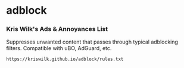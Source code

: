# adblock

### Kris Wilk's Ads & Annoyances List
Suppresses unwanted content that passes through typical adblocking filters. Compatible with uBO, AdGuard, etc.

```
https://kriswilk.github.io/adblock/rules.txt
```
